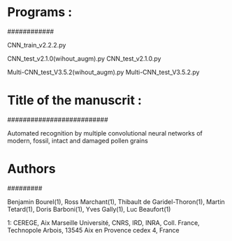 # Programs : 
############

CNN_train_v2.2.2.py

CNN_test_v2.1.0(wihout_augm).py
CNN_test_v2.1.0.py

Multi-CNN_test_V3.5.2(wihout_augm).py
Multi-CNN_test_V3.5.2.py



# Title of the manuscrit : 
##########################

Automated recognition by multiple convolutional neural networks of modern, fossil, intact and damaged pollen grains



# Authors
#########

Benjamin Bourel(1), Ross Marchant(1), Thibault de Garidel-Thoron(1), Martin Tetard(1), Doris Barboni(1), Yves Gally(1), Luc Beaufort(1)

1: CEREGE, Aix Marseille Université, CNRS, IRD, INRA, Coll. France, Technopole Arbois, 13545 Aix en Provence cedex 4, France
